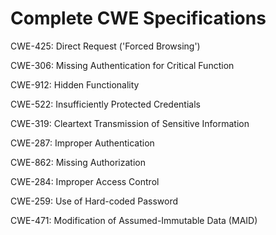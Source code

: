 

# Complete CWE Specifications

CWE-425: Direct Request ('Forced Browsing')

CWE-306: Missing Authentication for Critical Function

CWE-912: Hidden Functionality

CWE-522: Insufficiently Protected Credentials

CWE-319: Cleartext Transmission of Sensitive Information

CWE-287: Improper Authentication

CWE-862: Missing Authorization

CWE-284: Improper Access Control

CWE-259: Use of Hard-coded Password

CWE-471: Modification of Assumed-Immutable Data (MAID)